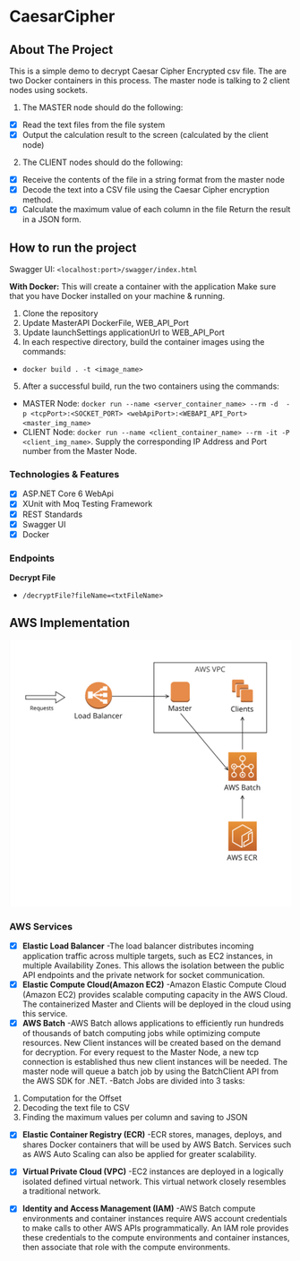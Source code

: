 # CaesarCipher
## About The Project
This is a simple demo to decrypt Caesar Cipher Encrypted csv file. The are two Docker containers in this process. The master node is talking to 2 client nodes using sockets. 
1. The MASTER node should do the following:
- [x] Read the text files from the file system
- [x] Output the calculation result to the screen (calculated by the client node)
2. The CLIENT nodes should do the following:
- [x] Receive the contents of the file in a string format from the master node
- [x] Decode the text into a CSV file using the Caesar Cipher encryption method.
- [x] Calculate the maximum value of each column in the file Return the result in a JSON form.

## How to run the project
Swagger UI: `<localhost:port>/swagger/index.html`

**With Docker:**
This will create a container with the application
Make sure that you have Docker installed on your machine & running.
1. Clone the repository
2. Update MasterAPI  DockerFile, WEB_API_Port
3. Update launchSettings applicationUrl to WEB_API_Port
4. In each respective directory, build the container images using the commands:
- `docker build . -t <image_name>`
5. After a successful build, run the two containers using the commands:
- MASTER Node: `docker run --name <server_container_name> --rm -d  -p <tcpPort>:<SOCKET_PORT> <webApiPort>:<WEBAPI_API_Port> <master_img_name>`
- CLIENT Node: `docker run --name <client_container_name> --rm -it -P <client_img_name>`. Supply the corresponding IP Address and Port number from the Master Node.


### Technologies & Features
- [x] ASP.NET Core 6 WebApi
- [x] XUnit with Moq Testing Framework
- [x] REST Standards
- [x] Swagger UI
- [x] Docker 

### Endpoints
**Decrypt File**
- `/decryptFile?fileName=<txtFileName>`

## AWS Implementation 
![AWS Implementation of Caesar Cipher](./docs/CaesarCipher-AWS-Diagram.png)
### AWS Services
- [x] **Elastic Load Balancer**
-The load balancer distributes incoming application traffic across multiple targets, such as EC2 instances, in multiple Availability Zones. This allows the isolation between the public API endpoints and the private network for socket communication.
- [x] **Elastic Compute Cloud(Amazon EC2)**
-Amazon Elastic Compute Cloud (Amazon EC2) provides scalable computing capacity in the AWS Cloud. The containerized Master and Clients will be deployed in the cloud using this service.
- [x] **AWS Batch**
-AWS Batch allows applications to efficiently run hundreds of thousands of batch computing jobs while optimizing compute resources. New Client instances will be created based on the demand for decryption. For every request to the Master Node, a new tcp connection is established thus new client instances will be needed. The master node will queue a batch job by using the BatchClient API from the AWS SDK for .NET. 
-Batch Jobs are divided into 3 tasks:
1. Computation for the Offset
2. Decoding the text file to CSV
3. Finding the maximum values per column and saving to JSON
- [x] **Elastic Container Registry (ECR)**
-ECR stores, manages, deploys, and shares Docker containers that will be used by AWS Batch. Services such as AWS Auto Scaling can also be applied for greater scalability.
- [x] **Virtual Private Cloud (VPC)**
-EC2 instances are deployed in a logically isolated defined virtual network. This virtual network closely resembles a traditional network.  
- [x] **Identity and Access Management (IAM)**
-AWS Batch compute environments and container instances require AWS account credentials to make calls to other AWS APIs programmatically. An IAM role provides these credentials to the compute environments and container instances, then associate that role with the compute environments.


